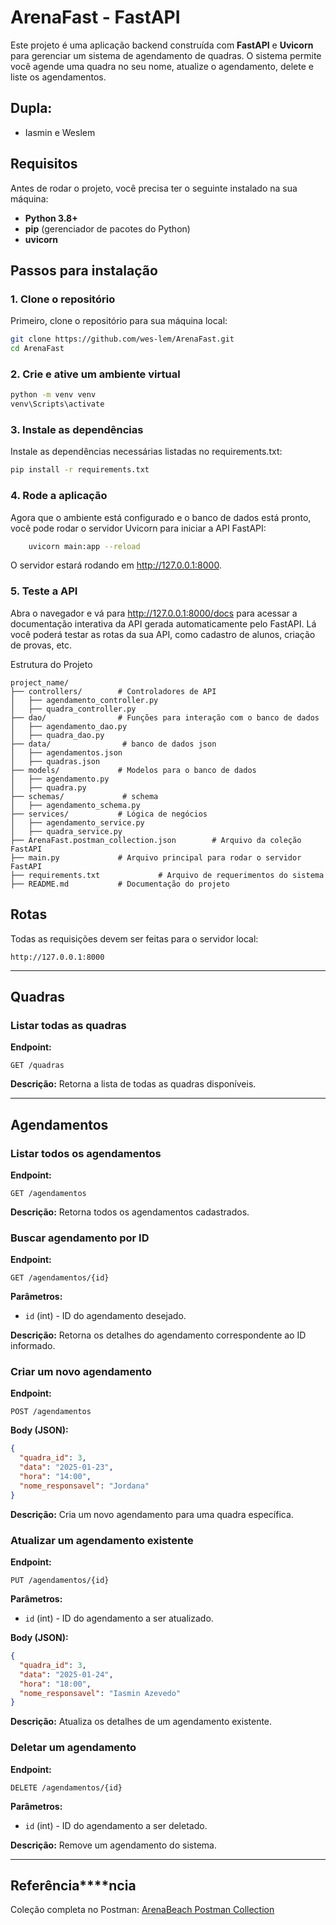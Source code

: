 # ArenaFast - FastAPI

Este projeto é uma aplicação backend construída com **FastAPI** e **Uvicorn** para gerenciar um sistema de agendamento de quadras. O sistema permite você agende uma quadra no seu nome, atualize o agendamento, delete e liste os agendamentos.

## Dupla:
- Iasmin e Weslem


## Requisitos

Antes de rodar o projeto, você precisa ter o seguinte instalado na sua máquina:

- **Python 3.8+**
- **pip** (gerenciador de pacotes do Python)
- **uvicorn**

## Passos para instalação

### 1. Clone o repositório

Primeiro, clone o repositório para sua máquina local:

```bash
git clone https://github.com/wes-lem/ArenaFast.git
cd ArenaFast
```

### 2. Crie e ative um ambiente virtual

```bash
python -m venv venv
venv\Scripts\activate
```

### 3. Instale as dependências
Instale as dependências necessárias listadas no requirements.txt:

```bash
pip install -r requirements.txt
```

### 4. Rode a aplicação
Agora que o ambiente está configurado e o banco de dados está pronto, você pode rodar o servidor Uvicorn para iniciar a API FastAPI:

```bash
    uvicorn main:app --reload
```
O servidor estará rodando em http://127.0.0.1:8000.

### 5. Teste a API
Abra o navegador e vá para http://127.0.0.1:8000/docs para acessar a documentação interativa da API gerada automaticamente pelo FastAPI. Lá você poderá testar as rotas da sua API, como cadastro de alunos, criação de provas, etc.

Estrutura do Projeto

```plaintext
project_name/
├── controllers/        # Controladores de API
│   ├── agendamento_controller.py
│   ├── quadra_controller.py
├── dao/                # Funções para interação com o banco de dados
│   ├── agendamento_dao.py
│   ├── quadra_dao.py
├── data/                # banco de dados json
│   ├── agendamentos.json
│   ├── quadras.json
├── models/             # Modelos para o banco de dados
│   ├── agendamento.py
│   ├── quadra.py
├── schemas/             # schema
│   ├── agendamento_schema.py
├── services/           # Lógica de negócios
│   ├── agendamento_service.py
│   ├── quadra_service.py
├── ArenaFast.postman_collection.json        # Arquivo da coleção FastAPI
├── main.py             # Arquivo principal para rodar o servidor FastAPI
├── requirements.txt             # Arquivo de requerimentos do sistema
├── README.md           # Documentação do projeto
```

## Rotas

Todas as requisições devem ser feitas para o servidor local:

```
http://127.0.0.1:8000
```

---

## **Quadras**

### **Listar todas as quadras**

**Endpoint:**

```
GET /quadras
```

**Descrição:** Retorna a lista de todas as quadras disponíveis.

---

## **Agendamentos**

### **Listar todos os agendamentos**

**Endpoint:**

```
GET /agendamentos
```

**Descrição:** Retorna todos os agendamentos cadastrados.

### **Buscar agendamento por ID**

**Endpoint:**

```
GET /agendamentos/{id}
```

**Parâmetros:**

- `id` (int) - ID do agendamento desejado.

**Descrição:** Retorna os detalhes do agendamento correspondente ao ID informado.

### **Criar um novo agendamento**

**Endpoint:**

```
POST /agendamentos
```

**Body (JSON):**

```json
{
  "quadra_id": 3,
  "data": "2025-01-23",
  "hora": "14:00",
  "nome_responsavel": "Jordana"
}
```

**Descrição:** Cria um novo agendamento para uma quadra específica.

### **Atualizar um agendamento existente**

**Endpoint:**

```
PUT /agendamentos/{id}
```

**Parâmetros:**

- `id` (int) - ID do agendamento a ser atualizado.

**Body (JSON):**

```json
{
  "quadra_id": 3,
  "data": "2025-01-24",
  "hora": "18:00",
  "nome_responsavel": "Iasmin Azevedo"
}
```

**Descrição:** Atualiza os detalhes de um agendamento existente.

### **Deletar um agendamento**

**Endpoint:**

```
DELETE /agendamentos/{id}
```

**Parâmetros:**

- `id` (int) - ID do agendamento a ser deletado.

**Descrição:** Remove um agendamento do sistema.

---

## **Referência****ncia**

Coleção completa no Postman: [ArenaBeach Postman Collection](https://www.postman.com/wes-lem/workspace/publico/collection/40287945-96b964c1-4987-468e-8af7-fbc9f4379460?action=share\&source=collection_link\&creator=40287945)
